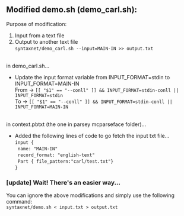 
## Modified demo.sh (demo_carl.sh): <br>
Purpose of modification: <br>
1) Input from a text file <br>
2) Output to another text file <br>
`syntaxnet/demo_carl.sh --input=MAIN-IN >> output.txt` <br><br>

in demo_carl.sh…
- Update the input format variable from INPUT_FORMAT=stdin to INPUT_FORMAT=MAIN-IN <br>
From -> `[[ "$1" == "--conll" ]] && INPUT_FORMAT=stdin-conll || INPUT_FORMAT=stdin` <br>
To -> `[[ "$1" == "--conll" ]] && INPUT_FORMAT=stdin-conll || INPUT_FORMAT=MAIN-IN` <br><br>

in context.pbtxt (the one in parsey mcparseface folder)…
- Added the following lines of code to go fetch the input txt file... <br>
`input {` <br>
` name: "MAIN-IN"` <br>
` record_format: "english-text"` <br>
` Part { file_pattern:"carl/test.txt"}` <br>
`}`<br>

### [update] Wait!  There's an easier way...
You can ignore the above modifications and simply use the following command: <br>
`syntaxnet/demo.sh < input.txt > output.txt` <br>
